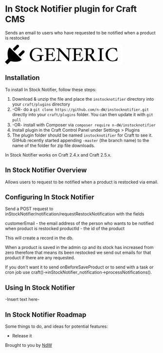 # In Stock Notifier plugin for Craft CMS

Sends an email to users who have requested to be notified when a product is restocked

![Screenshot](resources/screenshots/plugin_logo.png)

## Installation

To install In Stock Notifier, follow these steps:

1. Download & unzip the file and place the `instocknotifier` directory into your `craft/plugins` directory
2.  -OR- do a `git clone https://github.com/n-dW/instocknotifier.git` directly into your `craft/plugins` folder.  You can then update it with `git pull`
3.  -OR- install with Composer via `composer require n-dW/instocknotifier`
4. Install plugin in the Craft Control Panel under Settings > Plugins
5. The plugin folder should be named `instocknotifier` for Craft to see it.  GitHub recently started appending `-master` (the branch name) to the name of the folder for zip file downloads.

In Stock Notifier works on Craft 2.4.x and Craft 2.5.x.

## In Stock Notifier Overview

Allows users to request to be notified when a product is restocked via email.

## Configuring In Stock Notifier

Send a POST request to inStockNotifier/notification/requestRestockNotification with the fields

customerEmail - the email address of the person who wants to be notified when product is restocked
productId - the id of the product

This will create a record in the db.

When a product is saved in the admin cp and its stock has increased from zero therefore that means its been restocked we send out emails for that product if there are any requested.

If you don't want it to send onBeforeSaveProduct or to send with a task or cron job use craft()->inStockNotifier_notification->processNotifications().



## Using In Stock Notifier

-Insert text here-

## In Stock Notifier Roadmap

Some things to do, and ideas for potential features:

* Release it

Brought to you by [NdW](natedewaard.com)
